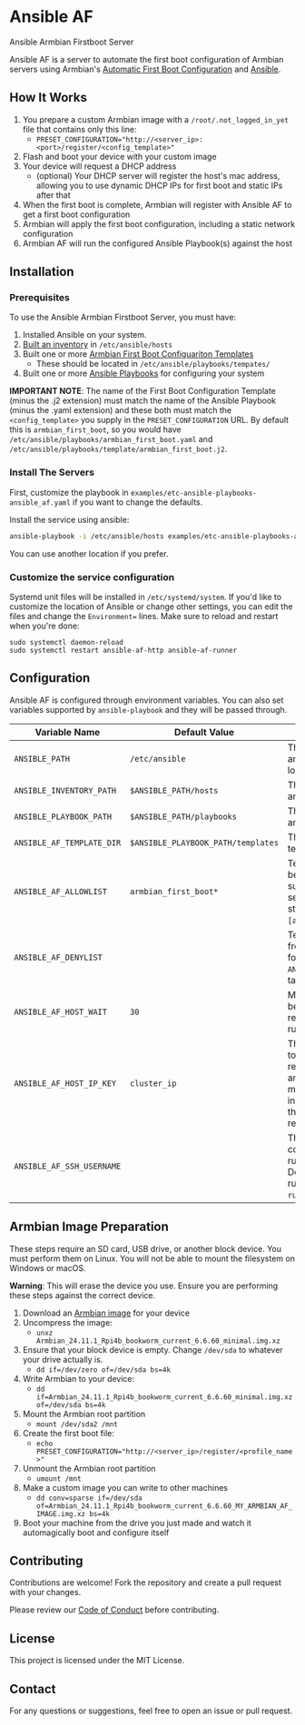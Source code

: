 # Ansible AF

Ansible Armbian Firstboot Server 

Ansible AF is a server to automate the first boot configuration of Armbian servers using Armbian's [Automatic First Boot Configuration](https://docs.armbian.com/User-Guide_Autoconfig/) and [Ansible](https://docs.ansible.com/).

## How It Works

1. You prepare a custom Armbian image with a `/root/.not_logged_in_yet` file that contains only this line:
    * `PRESET_CONFIGURATION="http://<server_ip>:<port>/register/<config_template>"`
2. Flash and boot your device with your custom image
3. Your device will request a DHCP address
    * (optional) Your DHCP server will register the host's mac address, allowing you to use dynamic DHCP IPs for first boot and static IPs after that
4. When the first boot is complete, Armbian will register with Ansible AF to get a first boot configuration
5. Armbian will apply the first boot configuration, including a static network configuration
6. Armbian AF will run the configured Ansible Playbook(s) against the host

## Installation

### Prerequisites

To use the Ansible Armbian Firstboot Server, you must have:

1. Installed Ansible on your system.
2. [Built an inventory](https://docs.ansible.com/ansible/latest/inventory_guide/intro_inventory.html) in `/etc/ansible/hosts`
3. Built one or more [Armbian First Boot Configuariton Templates](https://docs.armbian.com/User-Guide_Autoconfig/)
   * These should be located in `/etc/ansible/playbooks/tempates/`
4. Built one or more [Ansible Playbooks](https://docs.ansible.com/ansible/latest/playbook_guide/playbooks_intro.html) for configuring your system

**IMPORTANT NOTE**: The name of the First Boot Configuration Template (minus the .j2 extension) must match the name of the Ansible Playbook (minus the .yaml extension) and these both must match the `<config_template>` you supply in the `PRESET_CONFIGURATION` URL. By default this is `armbian_first_boot`, so you would have `/etc/ansible/playbooks/armbian_first_boot.yaml` and `/etc/ansible/playbooks/template/armbian_first_boot.j2`.

### Install The Servers

First, customize the playbook in `examples/etc-ansible-playbooks-ansible_af.yaml` if you want to change the defaults.

Install the service using ansible:

```bash
ansible-playbook -i /etc/ansible/hosts examples/etc-ansible-playbooks-ansible_af.yaml
```

You can use another location if you prefer.

### Customize the service configuration

Systemd unit files will be installed in `/etc/systemd/system`. If you'd like to customize the location of Ansible or change other settings, you can edit the files and change the `Environment=` lines. Make sure to reload and restart when you're done:

```
sudo systemctl daemon-reload
sudo systemctl restart ansible-af-http ansible-af-runner
```

## Configuration

Ansible AF is configured through environment variables. You can also set variables supported by `ansible-playbook` and they will be passed through.

| Variable Name | Default Value | Description |
|---------------|---------------|-------------|
| `ANSIBLE_PATH` | `/etc/ansible` | The base path where ansible files are located |
| `ANSIBLE_INVENTORY_PATH` | `$ANSIBLE_PATH/hosts` | The path to the ansible inventory |
| `ANSIBLE_PLAYBOOK_PATH` | `$ANSIBLE_PATH/playbooks` | The path to the ansible playbooks |
| `ANSIBLE_AF_TEMPLATE_DIR` | `$ANSIBLE_PLAYBOOK_PATH/templates` | The path to ansible tempate files |
| `ANSIBLE_AF_ALLOWLIST` | `armbian_first_boot*` | Templates allowed to be rendered. Can supply a comma separated list. Shell style wildcards (`*`, `?`, `[a-z]`) supported. |
| `ANSIBLE_AF_DENYLIST` | | Templates disallowed from rendering. Same format as `ANSIBLE_AF_ALLOWLIST`, takes precedence. |
| `ANSIBLE_AF_HOST_WAIT` | `30` | Minimum time to wait between host registration and running the playbook. |
| `ANSIBLE_AF_HOST_IP_KEY` | `cluster_ip` | This key will be used to match a registration to the ansible inventory. It must exist in your inventory and match the IP the registration request comes from. |
| `ANSIBLE_AF_SSH_USERNAME` | | The ssh username to connect as when running the playbook. Defaults to the user running `armbian-af-runner`. |

## Armbian Image Preparation

These steps require an SD card, USB drive, or another block device. You must perform them on Linux. You will not be able to mount the filesystem on Windows or macOS.

**Warning**: This will erase the device you use. Ensure you are performing these steps against the correct device.

1. Download an [Armbian image](https://www.armbian.com/download/) for your device
2. Uncompress the image:
    * `unxz Armbian_24.11.1_Rpi4b_bookworm_current_6.6.60_minimal.img.xz`
3. Ensure that your block device is empty. Change `/dev/sda` to whatever your drive actually is.
    * `dd if=/dev/zero of=/dev/sda bs=4k`
3. Write Armbian to your device:
    * `dd if=Armbian_24.11.1_Rpi4b_bookworm_current_6.6.60_minimal.img.xz of=/dev/sda bs=4k`
4. Mount the Armbian root partition
    * `mount /dev/sda2 /mnt`
5. Create the first boot file:
    * `echo PRESET_CONFIGURATION="http://<server_ip>/register/<profile_name>"`
6. Unmount the Armbian root partition
    * `umount /mnt`
7. Make a custom image you can write to other machines
    * `dd conv=sparse if=/dev/sda of=Armbian_24.11.1_Rpi4b_bookworm_current_6.6.60_MY_ARMBIAN_AF_IMAGE.img.xz bs=4k`
8. Boot your machine from the drive you just made and watch it automagically boot and configure itself

## Contributing

Contributions are welcome! Fork the repository and create a pull request with your changes.

Please review our [Code of Conduct](code_of_conduct.md) before contributing.

## License

This project is licensed under the MIT License.

## Contact

For any questions or suggestions, feel free to open an issue or pull request.
